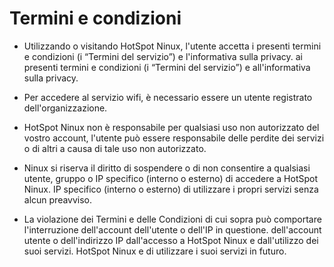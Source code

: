 # Termini e condizioni

- Utilizzando o visitando HotSpot Ninux, l'utente accetta i presenti termini e condizioni (i “Termini del servizio”) e l'informativa sulla privacy.
  ai presenti termini e condizioni (i “Termini del servizio”) e all'informativa sulla privacy.

- Per accedere al servizio wifi, è necessario essere un utente registrato dell'organizzazione.

- HotSpot Ninux non è responsabile per qualsiasi uso non autorizzato del vostro account,
  l'utente può essere responsabile delle perdite dei servizi o di altri a causa di tale uso non autorizzato.

- Ninux si riserva il diritto di sospendere o di non consentire a qualsiasi utente, gruppo o IP specifico (interno o esterno) di accedere a HotSpot Ninux.
  IP specifico (interno o esterno) di utilizzare i propri servizi senza alcun preavviso.

- La violazione dei Termini e delle Condizioni di cui sopra può comportare l'interruzione dell'account dell'utente o dell'IP in questione.
  dell'account utente o dell'indirizzo IP dall'accesso a HotSpot Ninux e dall'utilizzo dei suoi servizi.
  HotSpot Ninux e di utilizzare i suoi servizi in futuro. 
